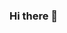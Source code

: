 ### Hi there 👋

<!--
**JBispham01/JBispham01** is a ✨ _special_ ✨ repository because its `README.md` (this file) appears on your GitHub profile.

Here are some ideas to get you started:

- 🔭 I’m currently working on my online portolio :)
- 🌱 I’m currently learning front end coding
- 👯 I’m looking to collaborate on any project
- 🤔 I’m looking for help with front end coding
- 💬 Ask me about RWE research
- 📫 How to reach me: ...
- 😄 Pronouns: he/him
- ⚡ Fun fact: ...
-->
